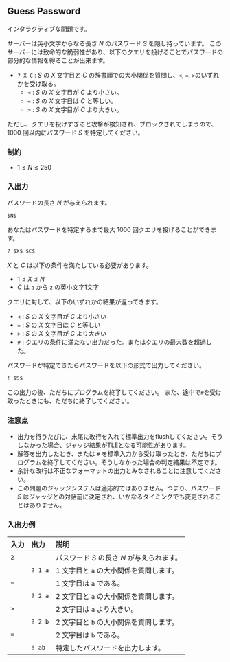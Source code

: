 ## Guess Password

インタラクティブな問題です。

サーバーは英小文字からなる長さ $N$ のパスワード $S$ を隠し持っています。
このサーバーには致命的な脆弱性があり、以下のクエリを投げることでパスワードの部分的な情報を得ることが出来ます。

- `? X C` : $S$ の $X$ 文字目と $C$ の辞書順での大小関係を質問し、`<`, `=`, `>`のいずれかを受け取る。
    - `<` : $S$ の $X$ 文字目が $C$ より小さい。
    - `=` : $S$ の $X$ 文字目は $C$ と等しい。
    - `>` : $S$ の $X$ 文字目が $C$ より大きい。

ただし、クエリを投げすぎると攻撃が検知され、ブロックされてしまうので、$1000$ 回以内にパスワード $S$ を特定してください。

### 制約

- $1 \le N \le 250$

### 入出力

パスワードの長さ $N$ が与えられます。
```md
$N$
```

あなたはパスワードを特定するまで最大 $1000$ 回クエリを投げることができます。
```md
? $X$ $C$
```
$X$ と $C$ は以下の条件を満たしている必要があります。
- $1 \le X \le N$
- $C$ は `a` から `z` の英小文字1文字

クエリに対して、以下のいずれかの結果が返ってきます。
- `<` : $S$ の $X$ 文字目が $C$ より小さい
- `=` : $S$ の $X$ 文字目は $C$ と等しい
- `>` : $S$ の $X$ 文字目が $C$ より大きい
- `#` : クエリの条件に満たない出力だった。またはクエリの最大数を超過した。

パスワードが特定できたらパスワードを以下の形式で出力してください。
```md
! $S$
```

この出力の後、ただちにプログラムを終了してください。
また、途中で`#`を受け取ったときにも、ただちに終了してください。

### 注意点

- 出力を行うたびに、末尾に改行を入れて標準出力をflushしてください。そうしなかった場合、ジャッジ結果がTLEとなる可能性があります。
- 解答を出力したとき、または `#` を標準入力から受け取ったとき、ただちにプログラムを終了してください。そうしなかった場合の判定結果は不定です。
- 余計な改行は不正なフォーマットの出力とみなされることに注意してください。
- この問題のジャッジシステムは適応的ではありません。つまり、パスワード $S$ はジャッジとの対話前に決定され、いかなるタイミングでも変更されることはありません。

### 入出力例

|入力|出力  |説明                                                                     |
|:---|:-----|:------------------------------------------------------------------------|
|`2` |      |パスワード $S$ の長さ $N$ が与えられます。                                   |
|    |`? 1 a` |$1$ 文字目と `a` の大小関係を質問します。                                   |
|`=` |      |$1$ 文字目は `a` である。                                                   |
|    |`? 2 a` |$2$ 文字目と `a` の大小関係を質問します。                                   |
|`>` |      |$2$ 文字目は `a` より大きい。                                               |
|    |`? 2 b` |$2$ 文字目と `b` の大小関係を質問します。                                   |
|`=` |      |$2$ 文字目は `b` である。                                                   |
|    |`! ab`  |特定したパスワードを出力します。                                         |

